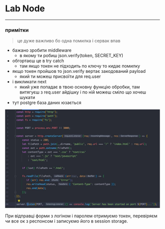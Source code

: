 # Lab Node





- - -

### примітки

> це дуже важливо бо одна помилка і сервак впав

* бажано зробити middleware
  - в якому ти робиш json.verify(token, SECRET_KEY)
* обгортаєш це в try catch
  - там якщо токен не підходить по ключу то кидає помилку
* якщо токен пройшов то json.verify вертає закодований payload
  - який ти можеш присвоїти для req.user
* i викликати next
  - який уже попадає в твою основну функцію обробки, там витягуєш з req.user айдішку і по ній можеш сміло що хочеш шукати
* тут postgre база даних юзається

![middleware](https://github.com/Iakobson/NodeJS-Links/blob/main/Lab-Node/required-1.jpg)

При відправці форми з логіном і паролем отримуємо токен, перевіряєм чи все ок з респонсом і записуємо його в session storage.







